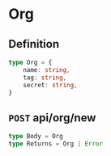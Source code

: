 # Org
## Definition
```ts
type Org = {
    name: string,
    tag: string,
    secret: string,
}
```

## `POST` api/org/new
```ts
type Body = Org
type Returns = Org | Error
```